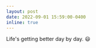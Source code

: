 ```yaml
---
layout: post
date: 2022-09-01 15:59:00-0400
inline: true
---
```


Life's getting better day by day. :smiley:
